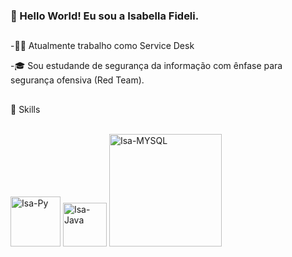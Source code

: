 ### 👋 Hello World! Eu sou a Isabella Fideli.
##

-👩‍💻 Atualmente trabalho como Service Desk

-🎓 Sou estudande de segurança da informação com ênfase para segurança ofensiva (Red Team).

##
🚀 Skills
</div>
<div style="display: inline_block"><br>
  <img alt="Isa-Py" width="80" src="https://img.shields.io/badge/Python-3776AB?style=for-the-badge&logo=python&logoColor=white"/>
          
   <img alt="Isa-Java" width="70" src= "https://img.shields.io/badge/Java-ED8B00?style=for-the-badge&logo=java&logoColor=white"/>
   <img alt="Isa-MYSQL" width="180" src="https://img.shields.io/badge/Microsoft_SQL_Server-CC2927?style=for-the-badge&logo=microsoft-sql-server&logoColor=white"/>
   
</div>



 
